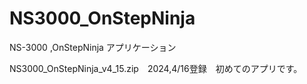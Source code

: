 # NS3000_OnStepNinja
 NS-3000 ,OnStepNinja アプリケーション

 NS3000_OnStepNinja_v4_15.zip　2024,4/16登録　初めてのアプリです。　
